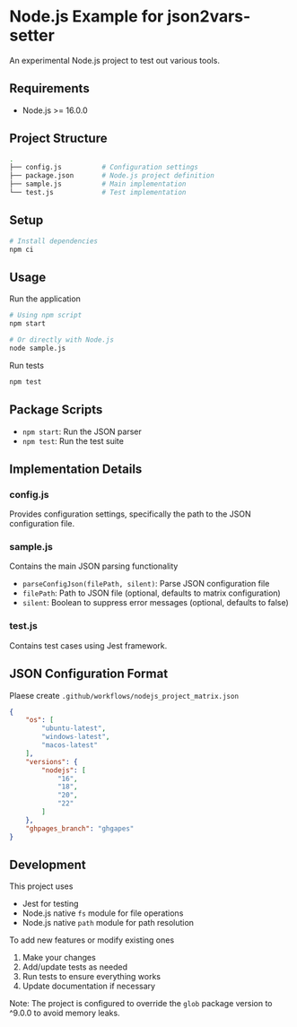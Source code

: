 # Node.js Example for json2vars-setter

An experimental Node.js project to test out various tools.

## Requirements

- Node.js >= 16.0.0

## Project Structure

```bash
.
├── config.js          # Configuration settings
├── package.json       # Node.js project definition
├── sample.js          # Main implementation
└── test.js            # Test implementation
```

## Setup

```bash
# Install dependencies
npm ci
```

## Usage

Run the application

```bash
# Using npm script
npm start

# Or directly with Node.js
node sample.js
```

Run tests

```bash
npm test
```

## Package Scripts

- `npm start`: Run the JSON parser
- `npm test`: Run the test suite

## Implementation Details

### config.js

Provides configuration settings, specifically the path to the JSON configuration file.

### sample.js

Contains the main JSON parsing functionality

- `parseConfigJson(filePath, silent)`: Parse JSON configuration file
- `filePath`: Path to JSON file (optional, defaults to matrix configuration)
- `silent`: Boolean to suppress error messages (optional, defaults to false)

### test.js

Contains test cases using Jest framework.

## JSON Configuration Format

Plaese create `.github/workflows/nodejs_project_matrix.json`

```json
{
    "os": [
        "ubuntu-latest",
        "windows-latest",
        "macos-latest"
    ],
    "versions": {
        "nodejs": [
            "16",
            "18",
            "20",
            "22"
        ]
    },
    "ghpages_branch": "ghgapes"
}
```

## Development

This project uses

- Jest for testing
- Node.js native `fs` module for file operations
- Node.js native `path` module for path resolution

To add new features or modify existing ones

1. Make your changes
2. Add/update tests as needed
3. Run tests to ensure everything works
4. Update documentation if necessary

Note: The project is configured to override the `glob` package version to ^9.0.0 to avoid memory leaks.
